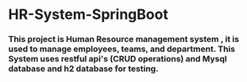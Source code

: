 # HR-System-SpringBoot

### This project is Human Resource management system , it is used to manage employees, teams, and department. This System uses restful api's (CRUD operations) and Mysql database and h2 database for testing.  
